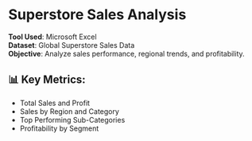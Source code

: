 # Superstore Sales Analysis

**Tool Used**: Microsoft Excel  
**Dataset**: Global Superstore Sales Data  
**Objective**: Analyze sales performance, regional trends, and profitability.

## 📊 Key Metrics:
- Total Sales and Profit
- Sales by Region and Category
- Top Performing Sub-Categories
- Profitability by Segment

